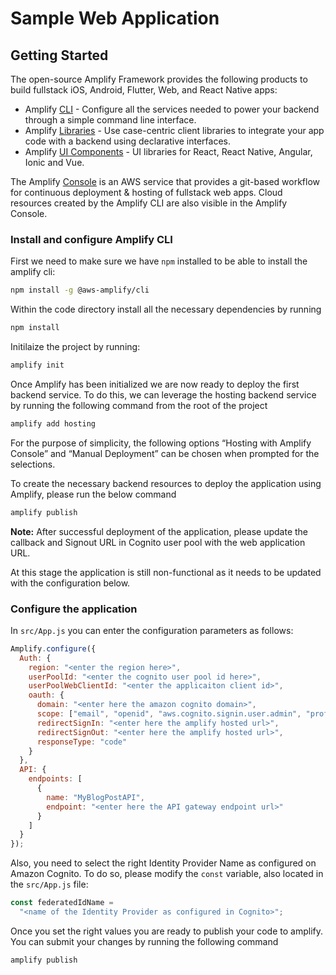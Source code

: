 # Sample Web Application


## Getting Started

The open-source Amplify Framework provides the following products to build fullstack iOS, Android, Flutter, Web, and React Native apps:

- Amplify [CLI](https://docs.amplify.aws/cli) - Configure all the services needed to power your backend through a simple command line interface.
- Amplify [Libraries](https://docs.amplify.aws/lib/q/platform/js) - Use case-centric client libraries to integrate your app code with a backend using declarative interfaces.
- Amplify [UI Components](https://docs.amplify.aws/ui) - UI libraries for React, React Native, Angular, Ionic and Vue.

The Amplify [Console](https://aws.amazon.com/amplify/console/) is an AWS service that provides a git-based workflow for continuous deployment & hosting of fullstack web apps. Cloud resources created by the Amplify CLI are also visible in the Amplify Console.

### Install and configure Amplify CLI

First we need to make sure we have `npm` installed to be able to install the amplify cli:
```bash
npm install -g @aws-amplify/cli
```
Within the code directory install all the necessary dependencies by running
```bash
npm install
```
Initilaize the project by running:

```bash
amplify init
```
Once Amplify has been initialized we are now ready to deploy the first backend service. To do this, we can leverage the hosting backend service by running the following command from the root of the project

```bash
amplify add hosting
```

For the purpose of simplicity, the following options “Hosting with Amplify Console” and “Manual Deployment” can be chosen when prompted for the selections.

To create the necessary backend resources to deploy the application using Amplify, please run the below command

```bash
amplify publish
```

**Note:** After successful deployment of the application, please update the callback and Signout URL in Cognito user pool with the web application URL.

At this stage the application is still non-functional as it needs to be updated with the configuration below.

### Configure the application

In `src/App.js` you can enter the configuration parameters as follows:

```js
Amplify.configure({
  Auth: {
    region: "<enter the region here>",
    userPoolId: "<enter the cognito user pool id here>",
    userPoolWebClientId: "<enter the applicaiton client id>",
    oauth: {
      domain: "<enter here the amazon cognito domain>",
      scope: ["email", "openid", "aws.cognito.signin.user.admin", "profile"],
      redirectSignIn: "<enter here the amplify hosted url>",
      redirectSignOut: "<enter here the amplify hosted url>",
      responseType: "code"
    }
  },
  API: {
    endpoints: [
      {
        name: "MyBlogPostAPI",
        endpoint: "<enter here the API gateway endpoint url>"
      }
    ]
  }
});
```

Also, you need to select the right Identity Provider Name as configured on Amazon Cognito. To do so, please modify the `const` variable, also located in the `src/App.js` file:

```js
const federatedIdName =
  "<name of the Identity Provider as configured in Cognito>";
```

Once you set the right values you are ready to publish your code to amplify. You can submit your changes by running the following command

```bash
amplify publish
```
